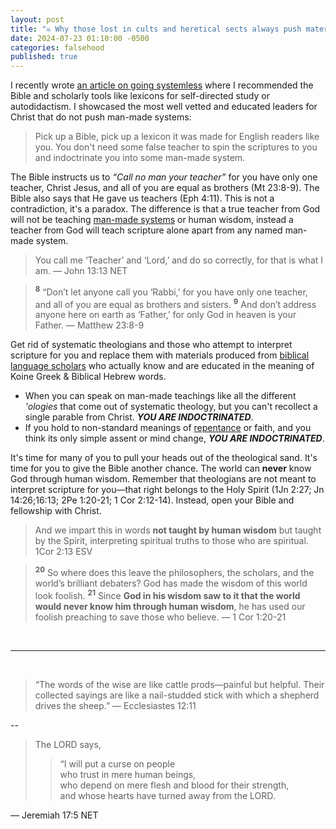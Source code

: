 ```yaml
---
layout: post
title: "☠️ Why those lost in cults and heretical sects always push materials, other than the Bible or lexicons, to indoctrinate you. They pray obsessively with these false teachers and their false systems on a daily basis and will use every opportunity to push them on you until you have to avoid them."
date: 2024-07-23 01:10:00 -0500
categories: falsehood
published: true
---
```


I recently wrote [an article on going systemless](https://sevenshepherd.github.io/hierarchy-of-authority/) where I recommended the Bible and scholarly tools like lexicons for self-directed study or autodidactism. I showcased the most well vetted and educated leaders for Christ that do not push man-made systems:

> Pick up a Bible, pick up a lexicon it was made for English readers like you. You don't need some false teacher to spin the scriptures to you and indoctrinate you into some man-made system.

The Bible instructs us to *&ldquo;Call no man your teacher&rdquo;* for you have only one teacher, Christ Jesus, and all of you are equal as brothers (Mt 23:8-9). The Bible also says that He gave us teachers (Eph 4:11). This is not a contradiction, it's a paradox. The difference is that a true teacher from God will not be teaching [man-made systems](https://sevenshepherd.github.io/free-grace-theology/) or human wisdom, instead a teacher from God will teach scripture alone apart from any named man-made system.

> You call me ‘Teacher’ and ‘Lord,’ and do so correctly, for that is what I am. &mdash; John 13:13 NET

> <sup style="font-weight:bold">8</sup> “Don’t let anyone call you ‘Rabbi,’ for you have only one teacher, and all of you are equal as brothers and sisters. <sup style="font-weight:bold">9</sup> And don’t address anyone here on earth as ‘Father,’ for only God in heaven is your Father. &mdash; Matthew 23:8-9

Get rid of systematic theologians and those who attempt to interpret scripture for you and replace them with materials produced from [biblical language scholars](https://sevenshepherd.github.io/hierarchy-of-authority/#Recommended-Materials) who actually know and are educated in the meaning of Koine Greek & Biblical Hebrew words.

- When you can speak on man-made teachings like all the different *'ologies* that come out of systematic theology, but you can't recollect a single parable from Christ. ***YOU ARE INDOCTRINATED***.
- If you hold to non-standard meanings of [repentance](https://sevenshepherd.github.io/repentance/) or faith, and you think its only simple assent or mind change, ***YOU ARE INDOCTRINATED***. 

It's time for many of you to pull your heads out of the theological sand. It's time for you to give the Bible another chance. The world can **never** know God through human wisdom. Remember that theologians are not meant to interpret scripture for you—that right belongs to the Holy Spirit (1Jn 2:27; Jn 14:26;16:13; 2Pe 1:20-21; 1 Cor 2:12-14). Instead, open your Bible and fellowship with Christ.

> And we impart this in words **not taught by human wisdom** but taught by the Spirit, interpreting spiritual truths to those who are spiritual. 1Cor 2:13 ESV

> <sup style="font-weight:bold">20</sup> So where does this leave the philosophers, the scholars, and the world’s brilliant debaters? God has made the wisdom of this world look foolish. <sup style="font-weight:bold">21</sup> Since <span style="font-weight:bold">God in his wisdom saw to it that the world would never know him through human wisdom</span>, he has used our foolish preaching to save those who believe. &mdash; 1 Cor 1:20-21


<!-- 🚸 Safeguarding Our Children From False Teachers: Why We Should Righteously Crusade Against The Dark Heresy And The Ruinous False Teaching of Assent -->

<!-- Safeguarding Our Children From False Teachers: Why We Should Righteously Crusade Against The Dark Heresy of The 80s Chaferanism Corruption And The Ruinous False Gospel of Assent -->

<!-- Not too long ago I wrote an article debunking [Chaferanism](https://sevenshepherd.github.io/free-grace-theology/), otherwise known as, the 80s *&ldquo;Free Grace&rdquo;* Movement. I explained how this dangerous movement cheapened the glorious grace of our God. After some thought, I realized just how menacing the false teachers propagating it are to the little hearts and minds of our children and I was compelled to warn the masses again against this dangerous deception. -->

<!-- > “The so-called [Free Grace version of the gospel](https://sevenshepherd.github.io/free-grace-theology/) of Jesus Christ is unbiblical, anti-evangelical, and sub-Christian, ...” — Dr. J.I. Packer (Ph.D., University of Oxford), Time Magazine top 25 evangelical. -->

<br>

---

<br>

> “The words of the wise are like cattle prods—painful but helpful. Their collected sayings are like a nail-studded stick with which a shepherd drives the sheep.” ― Ecclesiastes 12:11

--

> The LORD says,<br>
>>“I will put a curse on people<br>
who trust in mere human beings,<br>
who depend on mere flesh and blood for their strength,<br>
and whose hearts have turned away from the LORD.
>
&mdash; Jeremiah 17:5 NET

<script>
    var refTagger = {
        settings: {
            bibleVersion: 'ESV'
        }
    }; 

    (function(d, t) {
        var n=d.querySelector('[nonce]');
        refTagger.settings.nonce = n && (n.nonce||n.getAttribute('nonce'));
        var g = d.createElement(t), s = d.getElementsByTagName(t)[0];
        g.src = 'https://api.reftagger.com/v2/RefTagger.js';
        g.nonce = refTagger.settings.nonce;
        s.parentNode.insertBefore(g, s);
    }(document, 'script'));
</script>